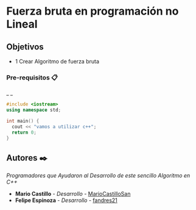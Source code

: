 # Fuerza bruta en programación no Lineal


## Objetivos
- 1 Crear Algoritmo de fuerza bruta

### Pre-requisitos 📋
_ _
```c++
#include <iostream>
using namespace std;

int main() {
  cout << "vamos a utilizar c++";
  return 0;
}
```
## Autores ✒️

_Programadores que Ayudaron al Desarrollo de este sencillo Algoritmo en C++_

* **Mario Castillo** - *Desarrollo* - [MarioCastilloSan](https://github.com/MarioCastilloSan)
* **Felipe Espinoza** - *Desarrollo* - [fandres21](https://github.com/fespinozasanchez/)
